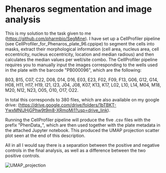 # Phenaros segmentation and image analysis

This is my solution to the task given to me (https://github.com/pharmbio/SegMine). I have set up a CellProfiler pipeline (see CellProfiler_for_Phenaros_plate_96.cppipe) to segment the cells into masks, extract their morphological information (cell area, nucleus area, cell eccentricity, nucleus eccentricity, location and median radious) and then calculates the median values per well/site combo.
The CellProfiler pipeline requires you to manually input the images corresponding to the wells used in the plate with the barcode "PB000096", which are the following:

  B03, B15, C07, C22, D08, D14, D16, E03, E23, F02, F09, F13, G06, G12, G14, H08, H11, H17, H19, I21, I23, J04, J08, K07, K13, K17, L02, L10, L14, M04, M18, M20, N12, N23, O05, O10, O17, O22. 
  
  In total this corresponds to 380 files, which are also available on my google drive: (https://drive.google.com/drive/folders/1bTBKT-YwxMNIJHjGPhw9t9m8-XRmoMi1?usp=drive_link).

  Running the CellProfiler pipeline will produce the five .csv files with the prefix "PhenData_", which are then used together with the plate metadata in the attached Jupyter notebook.
  This produced the UMAP projection scatter plot seen at the end of this description. 

  All in all I would say there is a separation between the positive and negative controls in the final analysis, as well as a difference between the two positive controls.
  


![UMAP_projection](https://github.com/Kullenberg/Phenaros-Task/assets/169141280/896b2311-552e-4bc7-8693-e0e4cc3941d3)
